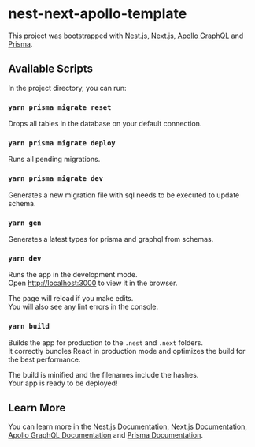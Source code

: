 # nest-next-apollo-template

This project was bootstrapped with [Nest.js](https://nestjs.com/), [Next.js](https://nextjs.org/), [Apollo GraphQL](https://www.apollographql.com/)
and [Prisma](https://www.prisma.io/).

## Available Scripts

In the project directory, you can run:

### `yarn prisma migrate reset`

Drops all tables in the database on your default connection.

### `yarn prisma migrate deploy`

Runs all pending migrations.

### `yarn prisma migrate dev`

Generates a new migration file with sql needs to be executed to update schema.

### `yarn gen`

Generates a latest types for prisma and graphql from schemas.

### `yarn dev`

Runs the app in the development mode.\
Open [http://localhost:3000](http://localhost:3000) to view it in the browser.

The page will reload if you make edits.\
You will also see any lint errors in the console.

### `yarn build`

Builds the app for production to the `.nest` and `.next` folders.\
It correctly bundles React in production mode and optimizes the build for the best performance.

The build is minified and the filenames include the hashes.\
Your app is ready to be deployed!

## Learn More

You can learn more in the [Nest.js Documentation](https://docs.nestjs.com/), [Next.js Documentation](https://nextjs.org/docs/), [Apollo GraphQL Documentation](https://www.apollographql.com/docs/)
and [Prisma Documentation](https://www.prisma.io/docs/).
